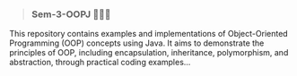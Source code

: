 > ### Sem-3-OOPJ 🧑🏻‍💻
This repository contains examples and implementations of Object-Oriented Programming (OOP) concepts using Java. It aims to demonstrate the principles of OOP, including encapsulation, inheritance, polymorphism, and abstraction, through practical coding examples...
